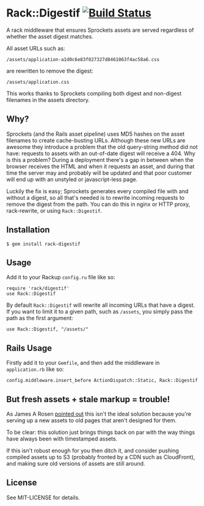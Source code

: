 Rack::Digestif [![Build Status](https://secure.travis-ci.org/toolmantim/rack-digestif.png?branch=master)](http://travis-ci.org/toolmantim/rack-digestif)
==============

A rack middleware that ensures Sprockets assets are served regardless of whether the asset digest matches.

All asset URLs such as:

    /assets/application-a1d0c6e83f027327d8461063f4ac58a6.css

are rewritten to remove the digest:

    /assets/application.css

This works thanks to Sprockets compiling both digest and non-digest filenames in the assets directory.

Why?
----

Sprockets (and the Rails asset pipeline) uses MD5 hashes on the asset filenames to create cache-busting URLs. Although these new URLs are awesome they introduce a problem that the old query-string method did not have: requests to assets with an out-of-date digest will receive a 404. Why is this a problem? During a deployment there's a gap in between when the browser receives the HTML and when it requests an asset, and during that time the server may and probably will be updated and that poor customer will end up with an unstyled or javascript-less page.

Luckily the fix is easy; Sprockets generates every compiled file with and without a digest, so all that's needed is to rewrite incoming requests to remove the digest from the path. You can do this in nginx or HTTP proxy, rack-rewrite, or using `Rack::Digestif`.

Installation
------------

    $ gem install rack-digestif
    
Usage
-----

Add it to your Rackup `config.ru` file like so:

    require 'rack/digestif'
    use Rack::Digestif

By default `Rack::Digestif` will rewrite all incoming URLs that have a digest. If you want to limit it to a given path, such as `/assets`, you simply pass the path as the first argument:

    use Rack::Digestif, "/assets/"


Rails Usage
-----------

Firstly add it to your `Gemfile`, and then add the middleware in `application.rb` like so:

    config.middleware.insert_before ActionDispatch::Static, Rack::Digestif


But fresh assets + stale markup = trouble!
------------------------------------------

As James A Rosen [pointed out](https://twitter.com/#!/jamesarosen/status/176386910237892608) this isn't the ideal solution because you're serving up a new assets to old pages that aren't designed for them.

To be clear: this solution just brings things back on par with the way things have always been with timestamped assets.

If this isn't robust enough for you then ditch it, and consider pushing compiled assets up to S3 (probably fronted by a CDN such as CloudFront), and making sure old versions of assets are still around.

License
-------

See MIT-LICENSE for details.